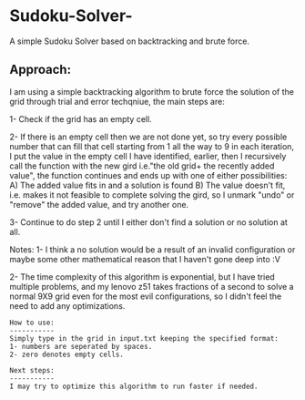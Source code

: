 # Sudoku-Solver-
A simple Sudoku Solver based on backtracking and brute force.

Approach:
--------
I am using a simple backtracking algorithm to brute force the solution of 
the grid through trial and error techqniue, the main steps are:

1- Check if the grid has an empty cell.

2- If there is an empty cell then we are not done yet, so try every 
   possible number that can fill that cell starting from 1 all the way to 9 
   in each iteration, I put the value in the empty cell I have identified, 
   earlier, then I recursively call the function with the new gird 
   i.e."the old grid+ the recently added value", the function continues 
   and ends up with one of either possibilities:
     A) The added value fits in and a solution is found
     B) The value doesn't fit, i.e. makes it not feasible to complete 
	    solving the gird, so I unmark "undo" or "remove" the added value, 
		and try another one.

3- Continue to do step 2 until I either don't find a solution or 
   no solution at all.

   Notes:
   1- I think a no solution would be a result of an invalid configuration 
      or maybe some other mathematical reason that I haven't gone deep 
	  into :V

   2- The time complexity of this algorithm is exponential, but I have tried
      multiple problems, and my lenovo z51 takes fractions of a second to 
	  solve a normal 9X9 grid even for the most evil configurations, so I
	  didn't feel the need to add any optimizations.
    
    How to use:
    -----------
    Simply type in the grid in input.txt keeping the specified format:
    1- numbers are seperated by spaces.
    2- zero denotes empty cells.
    
    Next steps: 
    -----------
    I may try to optimize this algorithm to run faster if needed.

